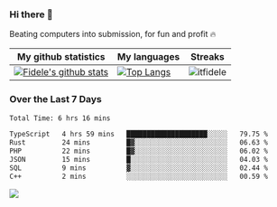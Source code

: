 ### Hi there 👋
<p>Beating computers into submission, for fun and profit 🔥</p>

|My github statistics|My languages|Streaks|
|-|-|-|
|[![Fidele's github stats](https://github-readme-stats.vercel.app/api?username=itfidele&count_private=true&show_icons=true&theme=dark&hide_title=true)](https://github.com/itfidele)|[![Top Langs](https://github-readme-stats.vercel.app/api/top-langs/?username=itfidele&show_icons=true&langs_count=8&theme=dark&layout=compact&hide_title=true)](https://github.com/itfidele)|![itfidele](https://github-readme-streak-stats.herokuapp.com/?user=itfidele&theme=dark)

### Over the Last 7 Days
<!--START_SECTION:waka-->

```txt
Total Time: 6 hrs 16 mins

TypeScript   4 hrs 59 mins   ████████████████████░░░░░   79.75 %
Rust         24 mins         █▓░░░░░░░░░░░░░░░░░░░░░░░   06.63 %
PHP          22 mins         █▓░░░░░░░░░░░░░░░░░░░░░░░   06.02 %
JSON         15 mins         █░░░░░░░░░░░░░░░░░░░░░░░░   04.03 %
SQL          9 mins          ▓░░░░░░░░░░░░░░░░░░░░░░░░   02.44 %
C++          2 mins          ░░░░░░░░░░░░░░░░░░░░░░░░░   00.59 %
```

<!--END_SECTION:waka-->



![](https://komarev.com/ghpvc/?username=itfidele)
